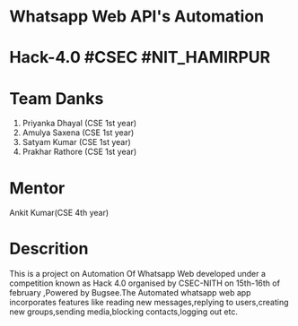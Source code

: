 # Whatsapp Web API's Automation
# Hack-4.0 #CSEC #NIT_HAMIRPUR
# Team Danks
1. Priyanka Dhayal (CSE 1st year)
2. Amulya Saxena (CSE 1st year)
3. Satyam Kumar (CSE 1st year)
4. Prakhar Rathore (CSE 1st year)

# Mentor
Ankit Kumar(CSE 4th year)

# Descrition

This is a project on Automation Of Whatsapp Web developed under a competition known as Hack 4.0 organised by CSEC-NITH on 15th-16th of february ,Powered by Bugsee.The Automated whatsapp web app incorporates features like reading new messages,replying to users,creating new groups,sending media,blocking contacts,logging out etc.

